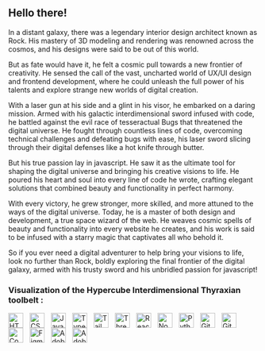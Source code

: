 ## Hello there!

In a distant galaxy, there was a legendary interior design architect known as Rock. His mastery of 3D modeling and rendering was renowned across the cosmos, and his designs were said to be out of this world.

But as fate would have it, he felt a cosmic pull towards a new frontier of creativity. He sensed the call of the vast, uncharted world of UX/UI design and frontend development, where he could unleash the full power of his talents and explore strange new worlds of digital creation.

With a laser gun at his side and a glint in his visor, he embarked on a daring mission. Armed with his galactic interdimensional sword infused with code, he battled against the evil race of tesseractual Bugs that threatened the digital universe. He fought through countless lines of code, overcoming technical challenges and defeating bugs with ease, his laser sword slicing through their digital defenses like a hot knife through butter.

But his true passion lay in javascript. He saw it as the ultimate tool for shaping the digital universe and bringing his creative visions to life. He poured his heart and soul into every line of code he wrote, crafting elegant solutions that combined beauty and functionality in perfect harmony.

With every victory, he grew stronger, more skilled, and more attuned to the ways of the digital universe. Today, he is a master of both design and development, a true space wizard of the web. He weaves cosmic spells of beauty and functionality into every website he creates, and his work is said to be infused with a starry magic that captivates all who behold it.

So if you ever need a digital adventurer to help bring your visions to life, look no further than Rock, boldly exploring the final frontier of the digital galaxy, armed with his trusty sword and his unbridled passion for javascript! 


### Visualization of the Hypercube Interdimensional Thyraxian toolbelt :

<img align="left" alt="HTML" width="30px" style="padding-right:10px;" src="https://cdn.jsdelivr.net/gh/devicons/devicon/icons/html5/html5-plain.svg" />
<img align="left" alt="CSS" width="30px" style="padding-right:10px;" src="https://cdn.jsdelivr.net/gh/devicons/devicon/icons/css3/css3-plain.svg" />
<img align="left" alt="JavaScript" width="30px" style="padding-right:10px;" src="https://cdn.jsdelivr.net/gh/devicons/devicon/icons/javascript/javascript-plain.svg" />
<img align="left" alt="TypeScript" width="30px" style="padding-right:10px;" src="https://cdn.jsdelivr.net/gh/devicons/devicon/icons/typescript/typescript-plain.svg" />
<img align="left" alt="TailwindCSS" width="30px" style="padding-right:10px;" src="https://cdn.jsdelivr.net/gh/devicons/devicon/icons/tailwindcss/tailwindcss-plain.svg" />
<img align="left" alt="Three.js" width="30px" style="padding-right:10px;" src="https://cdn.jsdelivr.net/gh/devicons/devicon/icons/threejs/threejs-original.svg" />
<img align="left" alt="React" width="30px" style="padding-right:10px;" src="https://cdn.jsdelivr.net/gh/devicons/devicon/icons/react/react-original.svg" />
<img align="left" alt="NodeJS" width="30px" style="padding-right:10px;" src="https://cdn.jsdelivr.net/gh/devicons/devicon/icons/nodejs/nodejs-original.svg" />
<img align="left" alt="Python" width="30px" style="padding-right:10px;" src="https://cdn.jsdelivr.net/gh/devicons/devicon/icons/python/python-plain.svg" />
<img align="left" alt="Git" width="30px" style="padding-right:10px;" src="https://cdn.jsdelivr.net/gh/devicons/devicon/icons/git/git-original.svg" />
<img align="left" alt="GitHub" width="30px" style="padding-right:10px;" src="https://cdn.jsdelivr.net/gh/devicons/devicon/icons/github/github-original.svg" />
<img align="left" alt="Codepen" width="30px" style="padding-right:10px;" src="https://cdn.jsdelivr.net/gh/devicons/devicon/icons/codepen/codepen-plain.svg" />
<img align="left" alt="Figma" width="30px" style="padding-right:10px;" src="https://cdn.jsdelivr.net/gh/devicons/devicon/icons/figma/figma-original.svg" />
<img align="left" alt="Adobe Photoshop" width="30px" style="padding-right:10px;" src="https://cdn.jsdelivr.net/gh/devicons/devicon/icons/photoshop/photoshop-plain.svg" />
<img align="left" alt="Adobe Illustrator" width="30px" style="padding-right:10px;" src="https://cdn.jsdelivr.net/gh/devicons/devicon/icons/illustrator/illustrator-plain.svg" />
<br />

         
          

            
        
            
    
          

          
          
          

